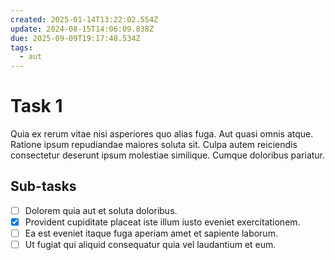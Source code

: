```yaml
---
created: 2025-01-14T13:22:02.554Z
update: 2024-08-15T14:06:09.838Z
due: 2025-09-09T19:17:48.534Z
tags:
  - aut
---
```


# Task 1

Quia ex rerum vitae nisi asperiores quo alias fuga. Aut quasi omnis atque. Ratione ipsum repudiandae maiores soluta sit. Culpa autem reiciendis consectetur deserunt ipsum molestiae similique. Cumque doloribus pariatur.

## Sub-tasks

- [ ] Dolorem quia aut et soluta doloribus.
- [x] Provident cupiditate placeat iste illum iusto eveniet exercitationem.
- [ ] Ea est eveniet itaque fuga aperiam amet et sapiente laborum.
- [ ] Ut fugiat qui aliquid consequatur quia vel laudantium et eum.
